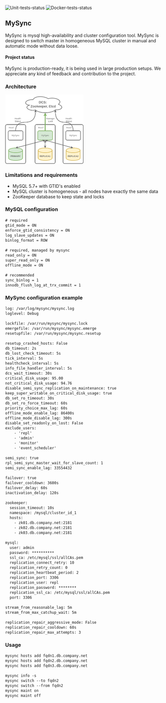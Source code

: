 ![Unit-tests-status](https://github.com/yandex/mysync/workflows/Unit%20tests/badge.svg)
![Docker-tests-status](https://github.com/yandex/mysync/workflows/Docker%20tests/badge.svg)

## MySync

MySync is mysql high-availability and cluster configuration tool.
MySync is designed to switch master in homogeneous MySQL cluster in manual and automatic mode without data loose.

#### Project status

MySync is production-ready, it is being used in large production setups. 
We appreciate any kind of feedback and contribution to the project.

### Architecture
    
<img src="mysync.arch.png" width="50%"/>

### Limitations and requirements

* MySQL 5.7+ with GTID's enabled
* MySQL cluster is homogeneous - all nodes have exactly the same data
* ZooKeeper database to keep state and locks

### MySQL configuration

```
# required
gtid_mode = ON
enforce_gtid_consistency = ON
log_slave_updates = ON
binlog_format = ROW

# required, managed by mysync
read_only = ON
super_read_only = ON
offline_mode = ON

# recommended
sync_binlog = 1
innodb_flush_log_at_trx_commit = 1

```

### MySync configuration example

```
log: /var/log/mysync/mysync.log
loglevel: Debug

lockfile: /var/run/mysync/mysync.lock
emergefile: /var/run/mysync/mysync.emerge
resetupfile: /var/run/mysync/mysync.resetup

resetup_crashed_hosts: False
db_timeout: 2s
db_lost_check_timeout: 5s
tick_interval: 5s
healthcheck_interval: 5s
info_file_handler_interval: 5s
dcs_wait_timeout: 30s
critical_disk_usage: 95.00
not_critical_disk_usage: 94.76
disable_semi_sync_replication_on_maintenance: true
keep_super_writable_on_critical_disk_usage: true
db_set_ro_timeout: 30s
db_set_ro_force_timeout: 60s
priority_choice_max_lag: 60s
offline_mode_enable_lag: 86400s
offline_mode_disable_lag: 300s
disable_set_readonly_on_lost: False
exclude_users:
    - 'repl'
    - 'admin'
    - 'monitor'
    - 'event_scheduler'

semi_sync: true
rpl_semi_sync_master_wait_for_slave_count: 1
semi_sync_enable_lag: 33554432

failover: true
failover_cooldown: 3600s
failover_delay: 60s
inactivation_delay: 120s

zookeeper:
  session_timeout: 10s
  namespace: /mysql/cluster_id_1
  hosts:
    - zk01.db.company.net:2181
    - zk02.db.company.net:2181
    - zk03.db.company.net:2181

mysql:
  user: admin
  password: **********
  ssl_ca: /etc/mysql/ssl/allCAs.pem
  replication_connect_retry: 10
  replication_retry_count: 0
  replication_heartbeat_period: 2
  replication_port: 3306
  replication_user: repl
  replication_password: ********
  replication_ssl_ca: /etc/mysql/ssl/allCAs.pem
  port: 3306

stream_from_reasonable_lag: 5m
stream_from_max_catchup_wait: 5m

replication_repair_aggressive_mode: False
replication_repair_cooldown: 60s
replication_repair_max_attempts: 3

```

### Usage

```
mysync hosts add fqdn1.db.company.net
mysync hosts add fqdn2.db.company.net
mysync hosts add fqdn3.db.company.net

mysync info -s
mysync switch --to fqdn2
mysync switch --from fqdn2
mysync maint on
mysync maint off
```



